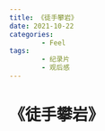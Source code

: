 ```yaml
---
title: 《徒手攀岩》
date: 2021-10-22
categories:
        - Feel
tags:
        - 纪录片
        - 观后感
---
```


# 《徒手攀岩》
